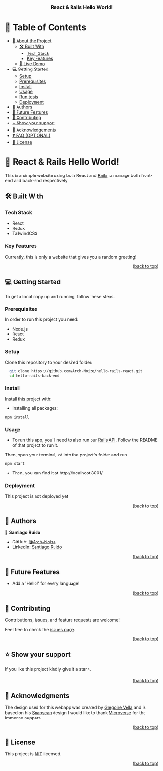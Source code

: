 <a name="readme-top"></a>

<div align="center">
  
  <h3><b>React & Rails Hello World!</b></h3>

</div>


# 📗 Table of Contents

- [📖 About the Project](#about-project)
  - [🛠 Built With](#built-with)
    - [Tech Stack](#tech-stack)
    - [Key Features](#key-features)
  - [🚀 Live Demo](#live-demo)
- [💻 Getting Started](#getting-started)
  - [Setup](#setup)
  - [Prerequisites](#prerequisites)
  - [Install](#install)
  - [Usage](#usage)
  - [Run tests](#run-tests)
  - [Deployment](#deployment)
- [👥 Authors](#authors)
- [🔭 Future Features](#future-features)
- [🤝 Contributing](#contributing)
- [⭐️ Show your support](#support)
- [🙏 Acknowledgements](#acknowledgements)
- [❓ FAQ (OPTIONAL)](#faq)
- [📝 License](#license)

<!-- PROJECT DESCRIPTION -->

# 👋 React & Rails Hello World! <a name="about-project"></a>

This is a simple website using both React and [Rails](https://github.com/Arch-Noize/hello-rails-back-end) to manage both front-end and back-end respectively

## 🛠 Built With <a name="built-with"></a>

### Tech Stack <a name="tech-stack"></a>

- React
- Redux
- TailwindCSS

<!-- Features -->

### Key Features <a name="key-features"></a>

Currently, this is only a website that gives you a random greeting!

<p align="right">(<a href="#readme-top">back to top</a>)</p>


## 💻 Getting Started <a name="getting-started"></a>

To get a local copy up and running, follow these steps.

### Prerequisites

In order to run this project you need:

- Node.js
- React
- Redux

### Setup

Clone this repository to your desired folder:

```sh
  git clone https://github.com/Arch-Noize/hello-rails-react.git
  cd hello-rails-back-end
```

### Install

Install this project with:

- Installing all packages:
```bash
npm install
```

### Usage

- To run this app, you'll need to also run our [Rails API](https://github.com/Arch-Noize/hello-rails-back-end). Follow the README of that project to run it. 

Then, open your terminal, `cd` into the project's folder and run
```bash
npm start
```
- Then, you can find it at http://localhost:3001/

### Deployment

This project is not deployed yet

<p align="right">(<a href="#readme-top">back to top</a>)</p>


## 👥 Authors <a name="authors"></a>

👤 **Santiago Ruido**

- GitHub: [@Arch-Noize](https://github.com/Arch-Noize)
- LinkedIn: [Santiago Ruido](https://www.linkedin.com/in/santiago-ruido-a1404880/)

<p align="right">(<a href="#readme-top">back to top</a>)</p>

<!-- FUTURE FEATURES -->

## 🔭 Future Features <a name="future-features"></a>

- Add a 'Hello!' for every language!

<p align="right">(<a href="#readme-top">back to top</a>)</p>

<!-- CONTRIBUTING -->

## 🤝 Contributing <a name="contributing"></a>

Contributions, issues, and feature requests are welcome!

Feel free to check the [issues page](../../issues/).

<p align="right">(<a href="#readme-top">back to top</a>)</p>

<!-- SUPPORT -->

## ⭐️ Show your support <a name="support"></a>

If you like this project kindly give it a star⭐️.

<p align="right">(<a href="#readme-top">back to top</a>)</p>

<!-- ACKNOWLEDGEMENTS -->

## 🙏 Acknowledgments <a name="acknowledgements"></a>

The design used for this webapp was created by [Gregoire Vella](https://www.behance.net/gregoirevella) and is based on his [Snapscan](https://www.behance.net/gallery/19759151/Snapscan-iOs-design-and-branding?tracking_source=) design I would like to thank [Microverse](https://github.com/microverseinc) for the immense support. 

<p align="right">(<a href="#readme-top">back to top</a>)</p>

<!-- LICENSE -->

## 📝 License <a name="license"></a>

This project is [MIT](./LICENSE) licensed.

<p align="right">(<a href="#readme-top">back to top</a>)</p>
